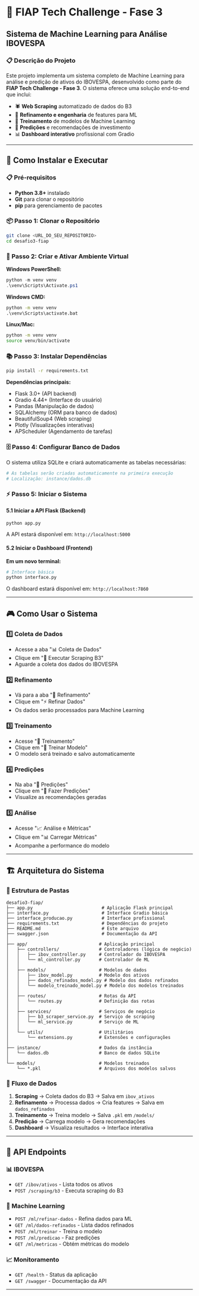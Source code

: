 # 🎯 FIAP Tech Challenge - Fase 3
## Sistema de Machine Learning para Análise IBOVESPA

### 📋 Descrição do Projeto

Este projeto implementa um sistema completo de Machine Learning para análise e predição de ativos do IBOVESPA, desenvolvido como parte do **FIAP Tech Challenge - Fase 3**. O sistema oferece uma solução end-to-end que inclui:

- 🕷️ **Web Scraping** automatizado de dados do B3
- 🔧 **Refinamento e engenharia** de features para ML
- 🤖 **Treinamento** de modelos de Machine Learning
- 🔮 **Predições** e recomendações de investimento
- 📊 **Dashboard interativo** profissional com Gradio

---

## 🚀 Como Instalar e Executar

### 📋 Pré-requisitos

- **Python 3.8+** instalado
- **Git** para clonar o repositório
- **pip** para gerenciamento de pacotes

### 📦 Passo 1: Clonar o Repositório

```bash
git clone <URL_DO_SEU_REPOSITORIO>
cd desafio3-fiap
```

### 🔧 Passo 2: Criar e Ativar Ambiente Virtual

**Windows PowerShell:**
```powershell
python -m venv venv
.\venv\Scripts\Activate.ps1
```

**Windows CMD:**
```cmd
python -m venv venv
.\venv\Scripts\activate.bat
```

**Linux/Mac:**
```bash
python -m venv venv
source venv/bin/activate
```

### 📚 Passo 3: Instalar Dependências

```bash
pip install -r requirements.txt
```

**Dependências principais:**
- Flask 3.0+ (API backend)
- Gradio 4.44+ (Interface do usuário)
- Pandas (Manipulação de dados)
- SQLAlchemy (ORM para banco de dados)
- BeautifulSoup4 (Web scraping)
- Plotly (Visualizações interativas)
- APScheduler (Agendamento de tarefas)

### 🗄️ Passo 4: Configurar Banco de Dados

O sistema utiliza SQLite e criará automaticamente as tabelas necessárias:

```bash
# As tabelas serão criadas automaticamente na primeira execução
# Localização: instance/dados.db
```

### ⚡ Passo 5: Iniciar o Sistema

#### 5.1 Iniciar a API Flask (Backend)

```bash
python app.py
```

A API estará disponível em: `http://localhost:5000`

#### 5.2 Iniciar o Dashboard (Frontend)

**Em um novo terminal:**

```bash
# Interface básica
python interface.py
```

O dashboard estará disponível em: `http://localhost:7860`

---

## 🎮 Como Usar o Sistema

### 1️⃣ **Coleta de Dados**
- Acesse a aba "📊 Coleta de Dados"
- Clique em "🚀 Executar Scraping B3"
- Aguarde a coleta dos dados do IBOVESPA

### 2️⃣ **Refinamento**
- Vá para a aba "🔧 Refinamento"
- Clique em "⚡ Refinar Dados"
- Os dados serão processados para Machine Learning

### 3️⃣ **Treinamento**
- Acesse "🤖 Treinamento"
- Clique em "🧠 Treinar Modelo"
- O modelo será treinado e salvo automaticamente

### 4️⃣ **Predições**
- Na aba "🔮 Predições"
- Clique em "🎯 Fazer Predições"
- Visualize as recomendações geradas

### 5️⃣ **Análise**
- Acesse "📈 Análise e Métricas"
- Clique em "📊 Carregar Métricas"
- Acompanhe a performance do modelo

---

## 🏗️ Arquitetura do Sistema

### 📁 Estrutura de Pastas

```
desafio3-fiap/
├── app.py                          # Aplicação Flask principal
├── interface.py                    # Interface Gradio básica
├── interface_producao.py           # Interface profissional
├── requirements.txt                # Dependências do projeto
├── README.md                       # Este arquivo
├── swagger.json                    # Documentação da API
│
├── app/                           # Aplicação principal
│   ├── controllers/               # Controladores (lógica de negócio)
│   │   ├── ibov_controller.py     # Controlador do IBOVESPA
│   │   └── ml_controller.py       # Controlador de ML
│   │
│   ├── models/                    # Modelos de dados
│   │   ├── ibov_model.py          # Modelo dos ativos
│   │   ├── dados_refinados_model.py # Modelo dos dados refinados
│   │   └── modelo_treinado_model.py # Modelo dos modelos treinados
│   │
│   ├── routes/                    # Rotas da API
│   │   └── routes.py              # Definição das rotas
│   │
│   ├── services/                  # Serviços de negócio
│   │   ├── b3_scraper_service.py  # Serviço de scraping
│   │   └── ml_service.py          # Serviço de ML
│   │
│   └── utils/                     # Utilitários
│       └── extensions.py          # Extensões e configurações
│
├── instance/                      # Dados da instância
│   └── dados.db                   # Banco de dados SQLite
│
└── models/                        # Modelos treinados
    └── *.pkl                      # Arquivos dos modelos salvos
```

### 🔄 Fluxo de Dados

1. **Scraping** → Coleta dados do B3 → Salva em `ibov_ativos`
2. **Refinamento** → Processa dados → Cria features → Salva em `dados_refinados`
3. **Treinamento** → Treina modelo → Salva `.pkl` em `/models/`
4. **Predição** → Carrega modelo → Gera recomendações
5. **Dashboard** → Visualiza resultados → Interface interativa

---

## 🔌 API Endpoints

### 📊 IBOVESPA
- `GET /ibov/ativos` - Lista todos os ativos
- `POST /scraping/b3` - Executa scraping do B3

### 🤖 Machine Learning
- `POST /ml/refinar-dados` - Refina dados para ML
- `GET /ml/dados-refinados` - Lista dados refinados
- `POST /ml/treinar` - Treina o modelo
- `POST /ml/predicao` - Faz predições
- `GET /ml/metricas` - Obtém métricas do modelo

### 📈 Monitoramento
- `GET /health` - Status da aplicação
- `GET /swagger` - Documentação da API

---
